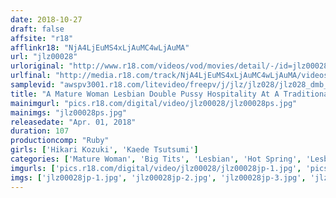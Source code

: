 ```yaml
---
date: 2018-10-27
draft: false
affsite: "r18"
afflinkr18: "NjA4LjEuMS4xLjAuMC4wLjAuMA"
url: "jlz00028"
urloriginal: "http://www.r18.com/videos/vod/movies/detail/-/id=jlz00028"
urlfinal: "http://media.r18.com/track/NjA4LjEuMS4xLjAuMC4wLjAuMA/videos/vod/movies/detail/-/id=jlz00028"
samplevid: "awspv3001.r18.com/litevideo/freepv/j/jlz/jlz028/jlz028_dmb_w.mp4"
title: "A Mature Woman Lesbian Double Pussy Hospitality At A Traditional Hot Springs Inn Hikari Kozuki Kaede Tsutsumi"
mainimgurl: "pics.r18.com/digital/video/jlz00028/jlz00028ps.jpg"
mainimgs: "jlz00028ps.jpg"
releasedate: "Apr. 01, 2018"
duration: 107
productioncomp: "Ruby"
girls: ['Hikari Kozuki', 'Kaede Tsutsumi']
categories: ['Mature Woman', 'Big Tits', 'Lesbian', 'Hot Spring', 'Lesbian Kissing', 'Hi-Def']
imgurls: ['pics.r18.com/digital/video/jlz00028/jlz00028jp-1.jpg', 'pics.r18.com/digital/video/jlz00028/jlz00028jp-2.jpg', 'pics.r18.com/digital/video/jlz00028/jlz00028jp-3.jpg', 'pics.r18.com/digital/video/jlz00028/jlz00028jp-4.jpg', 'pics.r18.com/digital/video/jlz00028/jlz00028jp-5.jpg', 'pics.r18.com/digital/video/jlz00028/jlz00028jp-6.jpg', 'pics.r18.com/digital/video/jlz00028/jlz00028jp-7.jpg', 'pics.r18.com/digital/video/jlz00028/jlz00028jp-8.jpg', 'pics.r18.com/digital/video/jlz00028/jlz00028jp-9.jpg', 'pics.r18.com/digital/video/jlz00028/jlz00028jp-10.jpg', 'pics.r18.com/digital/video/jlz00028/jlz00028jp-11.jpg', 'pics.r18.com/digital/video/jlz00028/jlz00028jp-12.jpg', 'pics.r18.com/digital/video/jlz00028/jlz00028jp-13.jpg', 'pics.r18.com/digital/video/jlz00028/jlz00028jp-14.jpg', 'pics.r18.com/digital/video/jlz00028/jlz00028jp-15.jpg', 'pics.r18.com/digital/video/jlz00028/jlz00028jp-16.jpg', 'pics.r18.com/digital/video/jlz00028/jlz00028jp-17.jpg', 'pics.r18.com/digital/video/jlz00028/jlz00028jp-18.jpg', 'pics.r18.com/digital/video/jlz00028/jlz00028jp-19.jpg', 'pics.r18.com/digital/video/jlz00028/jlz00028jp-20.jpg']
imgs: ['jlz00028jp-1.jpg', 'jlz00028jp-2.jpg', 'jlz00028jp-3.jpg', 'jlz00028jp-4.jpg', 'jlz00028jp-5.jpg', 'jlz00028jp-6.jpg', 'jlz00028jp-7.jpg', 'jlz00028jp-8.jpg', 'jlz00028jp-9.jpg', 'jlz00028jp-10.jpg', 'jlz00028jp-11.jpg', 'jlz00028jp-12.jpg', 'jlz00028jp-13.jpg', 'jlz00028jp-14.jpg', 'jlz00028jp-15.jpg', 'jlz00028jp-16.jpg', 'jlz00028jp-17.jpg', 'jlz00028jp-18.jpg', 'jlz00028jp-19.jpg', 'jlz00028jp-20.jpg']
---
```

